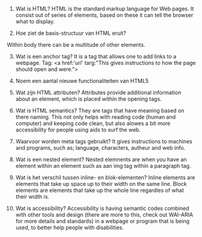 

1. Wat is HTML?
   HTML is the standard markup language for Web pages. It consist out of series of elements, based on these it can tell the browser what to display.

2. Hoe ziet de basis-structuur van HTML eruit?
   <!DOCTYPE html>
<html>
<head>
<title>Page Title</title>
</head>
<body>
 Within body there can be a multitude of other elements. 
</body>
</html>

3. Wat is een anchor tag?
   It is a tag that allows one to add links to a webpage. Tag: <a href:'url' targ:"This gives instructions to how the page should open and were."></a>

4. Noem een aantal nieuwe functionaliteiten van HTML5
   

5. Wat zijn HTML attributen?
   Attributes provide additional information about an element, which is placed within the opening tags.

6. Wat is HTML semantics?
   They are tags that have meaning based on there naming. This not only helps with reading code (human and computer) and keeping code clean, but also alowes a bit more accessibility for people using aids to surf the web.

7. Waarvoor worden meta tags gebruikt?
   It gives instructions to machines and programs, such as; language, characters, autheur and web info.

8. Wat is een nested element?
   Nested elemnents are when you have an element within an element such as aan img tag within a paragraph tag.

9. Wat is het verschil tussen inline- en blok-elementen?
   Inline elements are elements that take up space up to their width on the same line.
   Block elements are elements that take up the whole line regardles of what their width is.

10. Wat is accessibility?
    Accessibility is having semantic codes combined with other tools and design (there are more to this, check out WAI-ARIA for more details and standards) in a webpage or program that is being used, to better help people with disabilities.
